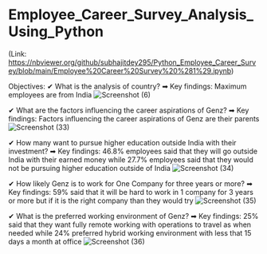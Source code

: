 # Employee_Career_Survey_Analysis_Using_Python
  (Link: https://nbviewer.org/github/subhajitdey295/Python_Employee_Career_Survey/blob/main/Employee%20Career%20Survey%20%281%29.ipynb)

Objectives:
✔ What is the analysis of country?
➡ Key findings: Maximum employees are from India
![Screenshot (6)](https://github.com/subhajitdey295/Python_Employee_Career_Survey/assets/73297451/b6c9d852-d458-4459-b8d7-806838c4d74b)


✔ What are the factors influencing the career aspirations of Genz?
➡ Key findings: Factors influencing the career aspirations of Genz are their parents
![Screenshot (33)](https://github.com/subhajitdey295/Python_Employee_Career_Survey/assets/73297451/b01048de-99cb-4a8b-a2bb-5da53b05979b)

✔ How many want to pursue higher education outside India with their investment?
➡ Key findings: 46.8% employees said that they will go outside India with their earned money while 27.7% employees said that they would not be pursuing higher education outside of India
![Screenshot (34)](https://github.com/subhajitdey295/Python_Employee_Career_Survey/assets/73297451/bc70b604-de06-49c5-874c-acf77ce24307)

✔ How likely Genz is to work for One Company for three years or more?
➡ Key findings: 59% said that it will be hard to work in 1 company for 3 years or more but if it is the right company than they would try
![Screenshot (35)](https://github.com/subhajitdey295/Python_Employee_Career_Survey/assets/73297451/388662ff-7c88-4bc0-9d50-fbe4dfe74e5e)

✔ What is the preferred working environment of Genz?
➡ Key findings: 25% said that they want fully remote working with operations to travel as when needed while 24% preferred hybrid working environment with less that 15 days a month at 
   office
   ![Screenshot (36)](https://github.com/subhajitdey295/Python_Employee_Career_Survey/assets/73297451/12cc63e7-d451-43c3-91bb-d2d0a7d1f1da)

